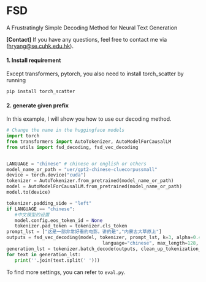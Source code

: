 # FSD
A Frustratingly Simple Decoding Method for Neural Text Generation

**[Contact]** If you have any questions, feel free to contact me via (hryang@se.cuhk.edu.hk).
#### 1. Install requirement
Except transformers, pytorch, you also need to install torch_scatter by running
```bash
pip install torch_scatter
```
#### 2. generate given prefix
In this example, I will show you how to use our decoding method.

```python
# Change the name in the huggingface models
import torch
from transformers import AutoTokenizer, AutoModelForCausalLM
from utils import fsd_decoding, fsd_vec_decoding


LANGUAGE = "chinese" # chinese or english or others
model_name_or_path = "uer/gpt2-chinese-cluecorpussmall"
device = torch.device("cuda")
tokenizer = AutoTokenizer.from_pretrained(model_name_or_path)
model = AutoModelForCausalLM.from_pretrained(model_name_or_path)
model.to(device)

tokenizer.padding_side = "left"
if LANGUAGE == "chinese":
   #中文模型的设置
   model.config.eos_token_id = None
   tokenizer.pad_token = tokenizer.cls_token
prompt_lst = ["这是一部非常好看的电影。讲的是","内蒙古大草原上"]
outputs = fsd_vec_decoding(model, tokenizer, prompt_lst, k=3, alpha=0.4, model_name_or_path=model_name_or_path,
                                   language="chinese", max_length=128, min_length=128, n=2, beta=0.9, sw_coeff=1)
generation_lst = tokenizer.batch_decode(outputs, clean_up_tokenization_spaces=True, skip_special_tokens=True)
for text in generation_lst:
   print(''.join(text.split(' ')))
```
To find more settings, you can refer to `eval.py`. 


